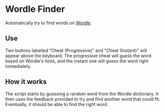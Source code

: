 # Wordle Finder

Automatically try to find words on [Wordle](https://www.powerlanguage.co.uk/wordle/).

## Use

Two buttons labelled "Cheat (Progressive)" and "Cheat (Instant)" will appear above the keyboard.
The progressive cheat will guess the word based on Wordle's hints,
and the instant one will guess the word right immediately.

## How it works

The script starts by guessing a random word from the Wordle dictionary.
It then uses the feedback provided to try and find another word that could fit.
Eventually, it should be able to find the right word.
